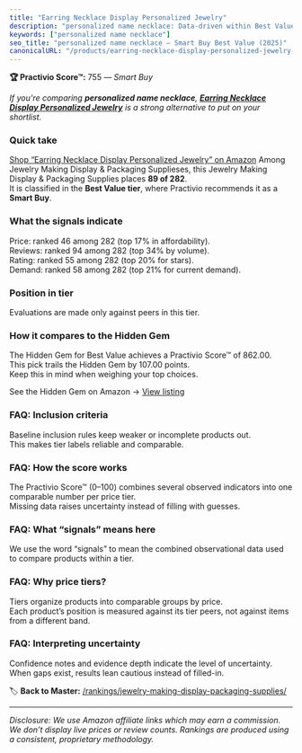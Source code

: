 ```yaml
---
title: "Earring Necklace Display Personalized Jewelry"
description: "personalized name necklace: Data-driven within Best Value ranking using the Practivio Score™. Positioned by quality, value, demand, findability, momentum."
keywords: ["personalized name necklace"]
seo_title: "personalized name necklace — Smart Buy Best Value (2025)"
canonicalURL: "/products/earring-necklace-display-personalized-jewelry-B0BF3K255C/"
---
```


**🏆 Practivio Score™:** 755 — _Smart Buy_


*If you're comparing **personalized name necklace**, **[Earring Necklace Display Personalized Jewelry](https://www.amazon.com/dp/B0BF3K255C?tag=practivio-20)** is a strong alternative to put on your shortlist.*
### Quick take
[Shop “Earring Necklace Display Personalized Jewelry” on Amazon](https://www.amazon.com/dp/B0BF3K255C?tag=practivio-20)
Among Jewelry Making Display & Packaging Supplieses, this Jewelry Making Display & Packaging Supplies places **89 of 282**.  
It is classified in the **Best Value tier**, where Practivio recommends it as a **Smart Buy**.

### What the signals indicate
Price: ranked 46 among 282 (top 17% in affordability).  
Reviews: ranked 94 among 282 (top 34% by volume).  
Rating: ranked 55 among 282 (top 20% for stars).  
Demand: ranked 58 among 282 (top 21% for current demand).

### Position in tier
Evaluations are made only against peers in this tier.

### How it compares to the Hidden Gem
The Hidden Gem for Best Value achieves a Practivio Score™ of 862.00.  
This pick trails the Hidden Gem by 107.00 points.  
Keep this in mind when weighing your top choices.  

See the Hidden Gem on Amazon → [View listing](https://www.amazon.com/dp/B09GXKPHF1?tag=practivio-20)

### FAQ: Inclusion criteria
Baseline inclusion rules keep weaker or incomplete products out.  
This makes tier labels reliable and comparable.

### FAQ: How the score works
The Practivio Score™ (0–100) combines several observed indicators into one comparable number per price tier.  
Missing data raises uncertainty instead of filling with guesses.

### FAQ: What “signals” means here
We use the word “signals” to mean the combined observational data used to compare products within a tier.

### FAQ: Why price tiers?
Tiers organize products into comparable groups by price.  
Each product’s position is measured against its tier peers, not against items from a different band.

### FAQ: Interpreting uncertainty
Confidence notes and evidence depth indicate the level of uncertainty.  
When gaps exist, results lean cautious instead of filled-in.


🏷️ **Back to Master:** [/rankings/jewelry-making-display-packaging-supplies/](/rankings/jewelry-making-display-packaging-supplies/)

---
_Disclosure: We use Amazon affiliate links which may earn a commission. We don’t display live prices or review counts. Rankings are produced using a consistent, proprietary methodology._
